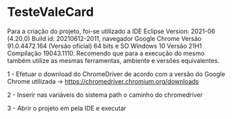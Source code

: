 # TesteValeCard

Para a criação do projeto, foi-se utilizado a IDE Eclipse Version: 2021-06 (4.20.0) Build id: 20210612-2011, navegador Google Chrome Versão 91.0.4472.164 (Versão oficial) 64 bits e SO Windows 10 Versão 21H1 Compilação 19043.1110. Recomendo que para a execução do mesmo também utilize as mesmas ferramentas, ambiente e versões equivalentes.

1 - Efetuar o download do ChromeDriver de acordo com a versão do Google Chrome utilizada -> https://chromedriver.chromium.org/downloads

2 - Inserir nas variáveis do sistema path o caminho do chromedriver

3 - Abrir o projeto em pela IDE e executar
